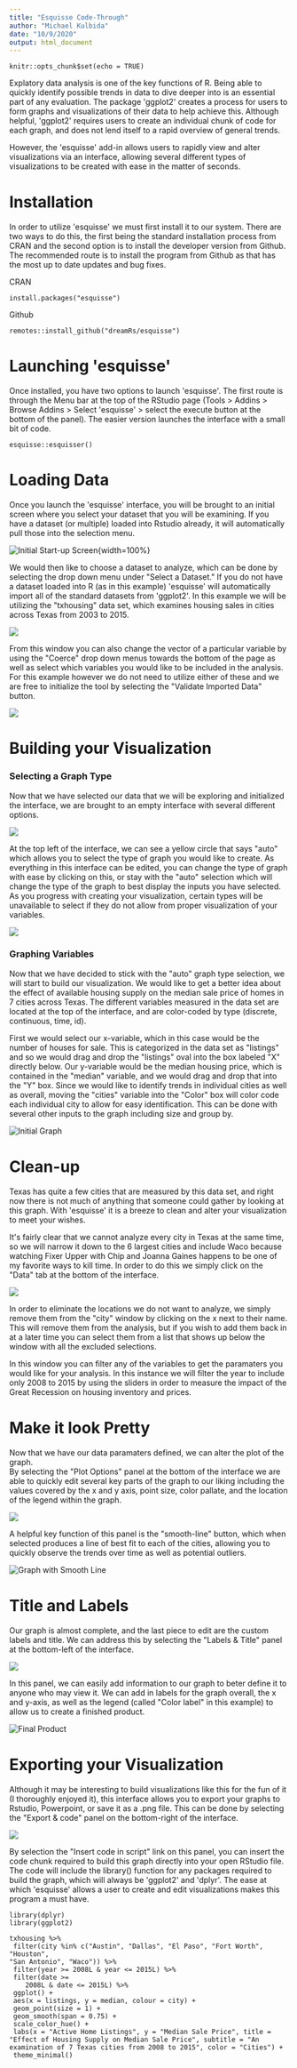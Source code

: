```yaml
---
title: "Esquisse Code-Through"
author: "Michael Kulbida"
date: "10/9/2020"
output: html_document
---
```


```{r setup, include=FALSE}
knitr::opts_chunk$set(echo = TRUE)
```

Explatory data analysis is one of the key functions of R.  Being able to quickly identify possible trends in data to dive deeper into is an essential part of any evaluation. The package 'ggplot2' creates a process for users to form graphs and visualizations of their data to help achieve this.  Although helpful, 'ggplot2' requires users to create an individual chunk of code for each graph, and does not lend itself to a rapid overview of general trends.

However, the 'esquisse' add-in allows users to rapidly view and alter visualizations via an interface, allowing several different types of visualizations to be created with ease in the matter of seconds.

# Installation
In order to utilize 'esquisse' we must first install it to our system.  There are two ways to do this, the first being the standard installation process from CRAN and the second option is to install the developer version from Github.  The recommended route is to install the program from Github as that has the most up to date updates and bug fixes.

CRAN 
```{r, eval=FALSE}
install.packages("esquisse")
```

Github
```{r, eval=FALSE}
remotes::install_github("dreamRs/esquisse")
```

# Launching 'esquisse'
Once installed, you have two options to launch 'esquisse'. The first route is through the Menu bar at the top of the RStudio page (Tools > Addins > Browse Addins > Select 'esquisse' > select the execute button at the bottom of the panel).  The easier version launches the interface with a small bit of code.

```{r, eval=FALSE}
esquisse::esquisser()
```

# Loading Data
Once you launch the 'esquisse' interface, you will be brought to an initial screen where you select your dataset that you will be examining.  If you have a dataset (or multiple) loaded into Rstudio already, it will automatically pull those into the selection menu.

![Initial Start-up Screen](images/initial.png){width=100%}

We would then like to choose a dataset to analyze, which can be done by selecting the drop down menu under "Select a Dataset."  If you do not have a dataset loaded into R (as in this example) 'esquisse' will automatically import all of the standard datasets from 'ggplot2'. In this example we will be utilizing the "txhousing" data set, which examines housing sales in cities across Texas from 2003 to 2015.

![](https://github.com/Mkulbida/mikekulbida/images/select_df.png)

From this window you can also change the vector of a particular variable by using the "Coerce" drop down menus towards the bottom of the page as well as select which variables you would like to be included in the analysis.  For this example however we do not need to utilize either of these and we are free to initialize the tool by selecting the "Validate Imported Data" button.

![](https://github.com/Mkulbida/mikekulbida/images/validate_data.png)

# Building your Visualization
### Selecting a Graph Type
Now that we have selected our data that we will be exploring and initialized the interface, we are brought to an empty interface with several different options.

![](https://github.com/Mkulbida/mikekulbida/images/blank_interface.png)



At the top left of the interface, we can see a yellow circle that says "auto" which allows you to select the type of graph you would like to create.  As everything in this interface can be edited, you can change the type of graph with ease by clicking on this, or stay with the "auto" selection which will change the type of the graph to best display the inputs you have selected. As you progress with creating your visualization, certain types will be unavailable to select if they do not allow from proper visualization of your variables. 

![](https://github.com/Mkulbida/mikekulbida/images/select_graph_type.png)

### Graphing Variables

Now that we have decided to stick with the "auto" graph type selection, we will start to build our visualization.  We would like to get a better idea about the effect of available housing supply on the median sale price of homes in 7 cities across Texas. The different variables measured in the data set are located at the top of the interface, and are color-coded by type (discrete, continuous, time, id).

First we would select our x-variable, which in this case would be the number of houses for sale.  This is categorized in the data set as "listings" and so we would drag and drop the "listings" oval into the box labeled "X" directly below.  Our y-variable would be the median housing price, which is contained in the "median" variable, and we would drag and drop that into the "Y" box.  Since we would like to identify trends in individual cities as well as overall, moving the "cities" variable into the "Color" box will color code each individual city to allow for easy identification. This can be done with several other inputs to the graph including size and group by.

![Initial Graph](https://github.com/Mkulbida/mikekulbida/images/First_graph.png)



# Clean-up
Texas has quite a few cities that are measured by this data set, and right now there is not much of anything that someone could gather by looking at this graph.  With 'esquisse' it is a breeze to clean and alter your visualization to meet your wishes.

It's fairly clear that we cannot analyze every city in Texas at the same time, so we will narrow it down to the 6 largest cities and include Waco because watching Fixer Upper with Chip and Joanna Gaines happens to be one of my favorite ways to kill time. In order to do this we simply click on the "Data" tab at the bottom of the interface.

![](https://github.com/Mkulbida/mikekulbida/images/edit_data.png)

In order to eliminate the locations we do not want to analyze, we simply remove them from the "city" window by clicking on the x next to their name.  This will remove them from the analysis, but if you wish to add them back in at a later time you can select them from a list that shows up below the window with all the excluded selections. 

In this window you can filter any of the variables to get the paramaters you would like for your analysis.  In this instance we will filter the year to include only 2008 to 2015 by using the sliders in order to measure the impact of the Great Recession on housing inventory and prices. 



# Make it look Pretty
Now that we have our data paramaters defined, we can alter the plot of the graph.  
By selecting the "Plot Options" panel at the bottom of the interface we are able to quickly edit several key parts of the graph to our liking including the values covered by the x and y axis, point size, color pallate, and the location of the legend within the graph.  

![](https://github.com/Mkulbida/mikekulbida/images/plot_options.png)


A helpful key function of this panel is the "smooth-line" button, which when selected produces a line of best fit to each of the cities, allowing you to quickly observe the trends over time as well as potential outliers.

![Graph with Smooth Line](https://github.com/Mkulbida/mikekulbida/images/smooth_line.png)



# Title and Labels
Our graph is almost complete, and the last piece to edit are the custom labels and title.  We can address this by selecting the "Labels & Title" panel at the bottom-left of the interface.

![](https://github.com/Mkulbida/mikekulbida/images/labels_title.png)


In this panel, we can easily add information to our graph to beter define it to anyone who may view it.  We can add in labels for the graph overall, the x and y-axis, as well as the legend (called "Color label" in this example) to allow us to create a finished product.

![Final Product](https://github.com/Mkulbida/mikekulbida/images/final_graph_w_labels.png)

# Exporting your Visualization

Although it may be interesting to build visualizations like this for the fun of it (I thoroughly enjoyed it), this interface allows you to export your graphs to Rstudio, Powerpoint, or save it as a .png file.  This can be done by selecting the "Export & code" panel on the bottom-right of the interface. 

![](https://github.com/Mkulbida/mikekulbida/images/select_code.png)


By selection the "Insert code in script" link on this panel, you can insert the code chunk required to build this graph directly into your open RStudio file.  The code will include the library() function for any packages required to build the graph, which will always be 'ggplot2' and 'dplyr'. The ease at which 'esquisse' allows a user to create and edit visualizations makes this program a must have.

```{r, message=FALSE, warning=FALSE}
library(dplyr)
library(ggplot2)

txhousing %>%
 filter(city %in% c("Austin", "Dallas", "El Paso", "Fort Worth", "Houston", 
"San Antonio", "Waco")) %>%
 filter(year >= 2008L & year <= 2015L) %>%
 filter(date >= 
    2008L & date <= 2015L) %>%
 ggplot() +
 aes(x = listings, y = median, colour = city) +
 geom_point(size = 1) +
 geom_smooth(span = 0.75) +
 scale_color_hue() +
 labs(x = "Active Home Listings", y = "Median Sale Price", title = "Effect of Housing Supply on Median Sale Price", subtitle = "An examination of 7 Texas cities from 2008 to 2015", color = "Cities") +
 theme_minimal()
```

